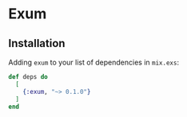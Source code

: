 # Exum

## Installation

Adding `exum` to your list of dependencies in `mix.exs`:

```elixir
def deps do
  [
    {:exum, "~> 0.1.0"}
  ]
end
```
